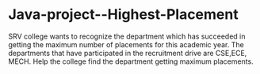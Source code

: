 # Java-project--Highest-Placement
SRV college wants to recognize the department which has succeeded in getting the maximum number of placements for this academic year. The departments that have participated in the recruitment drive are CSE,ECE, MECH. Help the college find the department getting maximum placements. 
